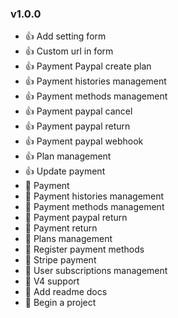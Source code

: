 ### v1.0.0 
* :+1: Add setting form
* :+1: Custom url in form
* :+1: Payment Paypal create plan
* :+1: Payment histories management
* :+1: Payment methods management
* :+1: Payment paypal cancel
* :+1: Payment paypal return
* :+1: Payment paypal webhook
* :+1: Plan management
* :+1: Update payment
* :construction: Payment
* :construction: Payment histories management
* :construction: Payment methods management
* :construction: Payment paypal return
* :construction: Payment return
* :construction: Plans management
* :construction: Register payment methods
* :construction: Stripe payment
* :construction: User subscriptions management
* :construction: V4 support
* :memo: Add readme docs
* :tada: Begin a project

